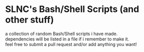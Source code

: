 # SLNC's Bash/Shell Scripts (and other stuff)  
a collection of random Bash/Shell scripts i have made.  
dependencies will be listed in a file if i remember to make it.  
feel free to submit a pull request and/or add anything you want!
